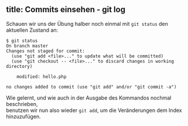 title: Commits einsehen - git log
---

Schauen wir uns der Übung halber noch einmal mit `git status` den aktuellen 
Zustand an:

```
$ git status
On branch master
Changes not staged for commit:
  (use "git add <file>..." to update what will be committed)
  (use "git checkout -- <file>..." to discard changes in working directory)

    modified: hello.php
	
no changes added to commit (use "git add" and/or "git commit -a")
```

Wie gelernt, und wie auch in der Ausgabe des Kommandos nochmal beschrieben,  
benutzen wir nun also wieder `git add`, um die Veränderungen dem Index 
hinzuzufügen.
